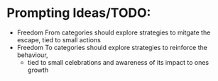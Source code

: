 # Prompting Ideas/TODO:
- Freedom From categories should explore strategies to mitgate the escape, tied to small actions
- Freedom To categories should explore strategies to reinforce the behaviour,
    - tied to small celebrations and awareness of its impact to ones growth

